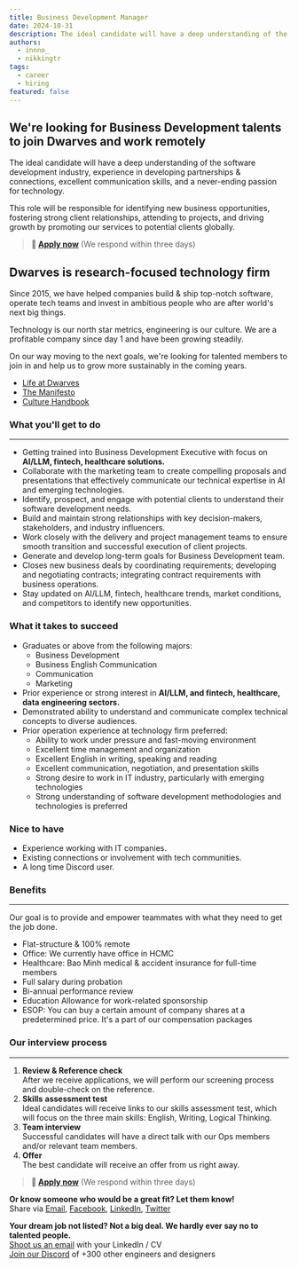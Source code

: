 ```yaml
---
title: Business Development Manager
date: 2024-10-31
description: The ideal candidate will have a deep understanding of the software development industry, experience in developing partnerships & connections, excellent communication skills, and a never-ending passion for technology.
authors:
  - innno_
  - nikkingtr
tags:
  - career
  - hiring
featured: false
---
```


## We're looking for Business Development talents to join Dwarves and work remotely

The ideal candidate will have a deep understanding of the software development industry, experience in developing partnerships & connections, excellent communication skills, and a never-ending passion for technology.

This role will be responsible for identifying new business opportunities, fostering strong client relationships, attending to projects, and driving growth by promoting our services to potential clients globally.

> **🤘 <a href="mailto:spawn@d.foundation">Apply now</a>** (We respond within three days)

## Dwarves is research-focused technology firm

Since 2015, we have helped companies build & ship top-notch software, operate tech teams and invest in ambitious people who are after world's next big things.

Technology is our north star metrics, engineering is our culture. We are a profitable company since day 1 and have been growing steadily.

On our way moving to the next goals, we're looking for talented members to join in and help us to grow more sustainably in the coming years.

- [Life at Dwarves](https://memo.d.foundation/careers/additional-info/life-at-dwarves/)
- [The Manifesto](https://memo.d.foundation/careers/additional-info/the-manifesto/)
- [Culture Handbook](https://memo.d.foundation/careers/additional-info/culture-handbook/)

### What you'll get to do

---

- Getting trained into Business Development Executive with focus on **AI/LLM, fintech, healthcare solutions.**
- Collaborate with the marketing team to create compelling proposals and presentations that effectively communicate our technical expertise in AI and emerging technologies.
- Identify, prospect, and engage with potential clients to understand their software development needs.
- Build and maintain strong relationships with key decision-makers, stakeholders, and industry influencers.
- Work closely with the delivery and project management teams to ensure smooth transition and successful execution of client projects.
- Generate and develop long-term goals for Business Development team.
- Closes new business deals by coordinating requirements; developing and negotiating contracts; integrating contract requirements with business operations.
- Stay updated on AI/LLM, fintech, healthcare trends, market conditions, and competitors to identify new opportunities.

### What it takes to succeed

- Graduates or above from the following majors:
  - Business Development
  - Business English Communication
  - Communication
  - Marketing
- Prior experience or strong interest in **AI/LLM, and fintech, healthcare, data engineering sectors.**
- Demonstrated ability to understand and communicate complex technical concepts to diverse audiences.
- Prior operation experience at technology firm preferred:
  - Ability to work under pressure and fast-moving environment
  - Excellent time management and organization
  - Excellent English in writing, speaking and reading
  - Excellent communication, negotiation, and presentation skills
  - Strong desire to work in IT industry, particularly with emerging technologies
  - Strong understanding of software development methodologies and technologies is preferred

### Nice to have

- Experience working with IT companies.
- Existing connections or involvement with tech communities.
- A long time Discord user.

### Benefits

---

Our goal is to provide and empower teammates with what they need to get the job done.

- Flat-structure & 100% remote
- Office: We currently have office in HCMC
- Healthcare: Bao Minh medical & accident insurance for full-time members
- Full salary during probation
- Bi-annual performance review
- Education Allowance for work-related sponsorship
- ESOP: You can buy a certain amount of company shares at a predetermined price. It's a part of our compensation packages

### Our interview process

---

1. **Review & Reference check**<br>After we receive applications, we will perform our screening process and double-check on the reference.
2. **Skills** **assessment test**<br>Ideal candidates will receive links to our skills assessment test, which will focus on the three main skills: English, Writing, Logical Thinking.
3. **Team interview**<br>Successful candidates will have a direct talk with our Ops members and/or relevant team members.
4. **Offer**<br>The best candidate will receive an offer from us right away.

> **🤘 <a href="mailto:spawn@d.foundation">Apply now</a>** (We respond within three days)

**Or know someone who would be a great fit? Let them know!**\
Share via [Email](mailtospawnd.foundation), [Facebook](https://www.facebook.com/dwarvesf), [LinkedIn](https://www.linkedin.com/company/dwarvesf/), [Twitter](https://twitter.com/dwarvesf.)

**Your dream job not listed? Not a big deal. We hardly ever say no to talented people.**\
[Shoot us an email](mailtospawnd.foundation) with your LinkedIn / CV\
[Join our Discord](https://discord.gg/dfoundation) of +300 other engineers and designers
